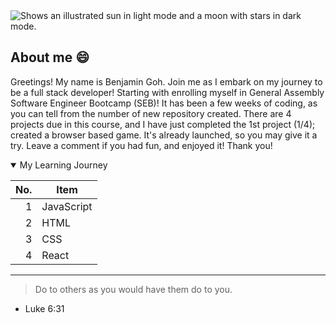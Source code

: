 

<!--
**BenjaminGohPS/BenjaminGohPS** is a ✨ _special_ ✨ repository because its `README.md` (this file) appears on your GitHub profile.

Here are some ideas to get you started:

- 🔭 I’m currently working on ...
- 🌱 I’m currently learning ...
- 👯 I’m looking to collaborate on ...
- 🤔 I’m looking for help with ...
- 💬 Ask me about ...
- 📫 How to reach me: ...
- 😄 Pronouns: ...
- ⚡ Fun fact: ...
-->

<picture>
  <source media="(prefers-color-scheme: dark)" srcset="https://user-images.githubusercontent.com/25423296/163456776-7f95b81a-f1ed-45f7-b7ab-8fa810d529fa.png">
  <source media="(prefers-color-scheme: light)" srcset="https://user-images.githubusercontent.com/25423296/163456779-a8556205-d0a5-45e2-ac17-42d089e3c3f8.png">
  <img alt="Shows an illustrated sun in light mode and a moon with stars in dark mode." src="https://user-images.githubusercontent.com/25423296/163456779-a8556205-d0a5-45e2-ac17-42d089e3c3f8.png">
</picture>

## About me 😄

<!-- add more items to the table, and do up a nicer about me page -->

Greetings! My name is Benjamin Goh. Join me as I embark on my journey to be a full stack developer! Starting with enrolling myself in General Assembly Software Engineer Bootcamp (SEB)!
It has been a few weeks of coding, as you can tell from the number of new repository created. There are 4 projects due in this course, and I have just completed the 1st project (1/4); created a browser based game. It's already launched, so you may give it a try. Leave a comment if you had fun, and enjoyed it! Thank you!


<details open>
  <summary>My Learning Journey</summary>

|  No. |   Item   |
|-----:|---------------|
|     1| JavaScript    |
|     2| HTML          |
|     3| CSS           |
|     4| React         |

</details>

---
> Do to others as you would have them do to you.

- Luke 6:31
